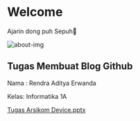 # Welcome
Ajarin dong puh Sepuh🙏

![about-img](https://github.com/RendraAditya/Rendraaditya.github.io/assets/148983079/a79cd32c-d183-44ea-b90a-9ae5e04961bd)

## Tugas Membuat Blog Github
Nama : Rendra Aditya Erwanda

Kelas: Informatika 1A


[Tugas Arsikom Device.pptx](https://github.com/RendraAditya/Rendraaditya.github.io/files/13177644/Tugas.Arsikom.Device.pptx)

